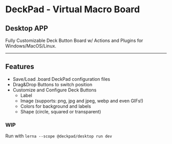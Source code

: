 # DeckPad - Virtual Macro Board

## Desktop APP

Fully Customizable Deck Button Board w/ Actions and Plugins for Windows/MacOS/Linux.

---

## Features

- Save/Load .board DeckPad configuration files
- Drag&Drop Buttons to switch position
- Customize and Configure Deck Buttons
  - Label
  - Image (supports: png, jpg and jpeg, webp and even GIFs!)
  - Colors for background and labels
  - Shape (circle, squared or transparent)

### WIP

Run with `lerna --scope @deckpad/desktop run dev`

